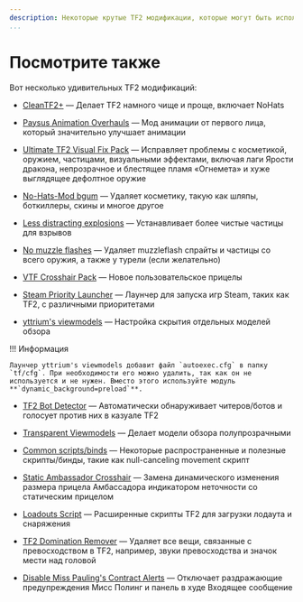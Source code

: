 ```yaml
---
description: Некоторые крутые TF2 модификации, которые могут быть использованы наряду с mastercomfig.
...
```


# Посмотрите также

Вот несколько удивительных TF2 модификаций:

* [CleanTF2+](https://github.com/JarateKing/CleanTF2plus)
  — Делает TF2 намного чище и проще, включает NoHats
  
* [Paysus Animation Overhauls](https://steamcommunity.com/groups/PaysusSkins)
  — Мод анимации от первого лица, который значительно улучшает анимации

* [Ultimate TF2 Visual Fix Pack](https://github.com/agrastiOs/Ultimate-TF2-Visual-Fix-Pack/releases)
  — Исправляет проблемы с косметикой, оружием, частицами, визуальными эффектами, включая лаги Ярости дракона, непрозрачное и блестящее пламя «Огнемета» и хуже выглядящее дефолтное оружие

* [No-Hats-Mod bgum](https://github.com/Fedora31/no-hats-bgum)
  — Удаляет косметику, такую как шляпы, боткиллеры, скины и многое другое

* [Less distracting explosions](https://gamebanana.com/mods/12444)
  — Устанавливает более чистые частицы для взрывов

* [No muzzle flashes](https://github.com/ghost-420/no-muzzleflashes)
  — Удаляет muzzleflash спрайты и частицы со всего оружия, а также у турели (если желательно)

* [VTF Crosshair Pack](https://www.teamfortress.tv/35367/vtf-crosshair-pack)
  — Новое пользовательское прицелы

* [Steam Priority Launcher](https://github.com/Leo40Git/SteamPriorityLauncher)
  — Лаунчер для запуска игр Steam, таких как TF2, с различными приоритетами

* [yttrium's viewmodels](https://github.com/Yttrium-tYcLief/CompVMInstaller/releases)
  — Настройка скрытия отдельных моделей обзора
  
!!! Информация

    Лаунчер yttrium's viewmodels добавит файл `autoexec.cfg` в папку `tf/cfg`. При необходимости его можно удалить, так как он не используется и не нужен. Вместо этого используйте модуль **`dynamic_background=preload`**.

* [TF2 Bot Detector](https://github.com/PazerOP/tf2_bot_detector)
  — Автоматически обнаруживает читеров/ботов и голосует против них в казуале TF2

* [Transparent Viewmodels](https://www.teamfortress.tv/21928/transparent-viewmodels-in-any-hud)
  — Делает модели обзора полупрозрачными

* [Common scripts/binds](https://www.reddit.com/r/tf2scripthelp/wiki/commonscripts)
  — Некоторые распространенные и полезные скрипты/бинды, такие как null-canceling movement скрипт

* [Static Ambassador Crosshair](https://github.com/juniorsgithub/tf2-static-ambassador-crosshair)
  — Замена динамического изменения размера прицела Амбассадора индикатором неточности со статическим прицелом

* [Loadouts Script](https://github.com/juniorsgithub/tf2-loadouts-script)
  — Расширенные скрипты TF2 для загрузки лодаута и снаряжения

* [TF2 Domination Remover](https://gamebanana.com/mods/36617)
  — Удаляет все вещи, связанные с превосходством в TF2, например, звуки превосходства и значок мести над головой

* [Disable Miss Pauling's Contract Alerts](https://gamebanana.com/mods/325900)
  — Отключает раздражающие предупреждения Мисс Полинг и панель в худе Входящее сообщение

